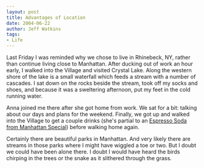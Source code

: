 ```yaml
---
layout: post
title: Advantages of Location
date: 2004-06-22
author: Jeff Watkins
tags:
- Life
---
```


<p>Last Friday I was reminded why we chose to live in Rhinebeck, NY,
rather than continue living close to Manhattan. After ducking out of
work an hour early, I walked into the Village and visited Crystal Lake.
Along the western shore of the lake is a small waterfall which feeds a
stream with a number of cascades. I sat down on the rocks beside the
stream, took off my socks and shoes, and because it was a sweltering
afternoon, put my feet in the cold running water.</p>
<p>Anna joined me there after she got home from work. We sat for a bit:
talking about our days and plans for the weekend. Finally, we got up
and walked into the Village to get a couple drinks (she's partial to an
<a
href="http://www.manhattanspecial.com/products_pure_espresso.html">
Espresso Soda from Manhattan Special</a>) before walking home again.</p>
<p>Certainly there are beautiful parks in Manhattan. And very likely
there are streams in those parks where I might have wiggled a toe or
two. But I doubt we could have been alone there. I doubt I would have
heard the birds chirping in the trees or the snake as it slithered
through the grass.</p>
